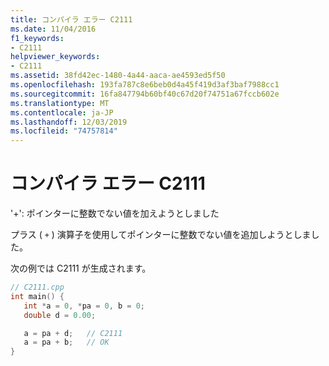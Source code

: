```yaml
---
title: コンパイラ エラー C2111
ms.date: 11/04/2016
f1_keywords:
- C2111
helpviewer_keywords:
- C2111
ms.assetid: 38fd42ec-1480-4a44-aaca-ae4593ed5f50
ms.openlocfilehash: 193fa787c8e6beb0d4a45f419d3af3baf7988cc1
ms.sourcegitcommit: 16fa847794b60bf40c67d20f74751a67fccb602e
ms.translationtype: MT
ms.contentlocale: ja-JP
ms.lasthandoff: 12/03/2019
ms.locfileid: "74757814"
---
```

# <a name="compiler-error-c2111"></a>コンパイラ エラー C2111

'+': ポインターに整数でない値を加えようとしました

プラス ( `+` ) 演算子を使用してポインターに整数でない値を追加しようとしました。

次の例では C2111 が生成されます。

```cpp
// C2111.cpp
int main() {
   int *a = 0, *pa = 0, b = 0;
   double d = 0.00;

   a = pa + d;   // C2111
   a = pa + b;   // OK
}
```
